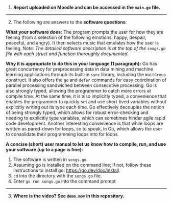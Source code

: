 1. **Report uploaded on Moodle and can be accessed in the `main.go` file.**

<hr/>

2. The following are answers to the **software questions**:

**What your software does:** The program prompts the user for how they are feeling (from a selection of the following emotions: happy,
despair, peaceful, and angry). It then selects music that emulates how the user is feeling. _Note: The detailed software description is at the top of the `songs.go` file with each struct and function thoroughly documented._

**Why it is appropriate to do this in your language (1 paragraph):** Go has great concurrency for preprocessing data in data mining and machine learning applications through its built-in `sync` library, including the `WaitGroup` construct. It also offers the `go` and `defer` commands for easy coordination of parallel processing sandwiched between consecutive processing. Go is also strongly typed, allowing the programmer to catch more errors at compile time. At the same time, it is also implicitly typed, a convenience that enables the programmer to quickly set and use short-lived variables without explicitly writing out its type each time. Go effectively decouples the notion of being strongly typed, which allows for robust error-checking and needing to explicitly type variables, which can sometimes hinder agile rapid code development. Another interesting convenience is that while loops are written as pared-down for loops, so to speak, in Go, which allows the user to consolidate their programming loops into for loops.

**A concise (short) user manual to let us know how to compile, run, and use your software (up to a page is fine):**
1. The software is written in `songs.go`.
2. Assuming go is installed on the command line; if not, follow these instructions to install go: https://go.dev/doc/install.
3. `cd` into the directory with the `songs.go` file.
4. Enter `go run songs.go` into the command prompt

<hr/>

3. **Where is the video? See `demo.mov` in this repository.**


